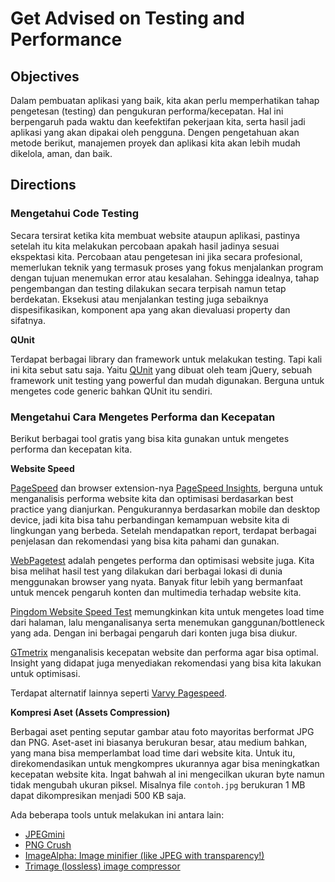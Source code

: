 # Get Advised on Testing and Performance

## Objectives

Dalam pembuatan aplikasi yang baik, kita akan perlu memperhatikan tahap pengetesan (testing) dan pengukuran performa/kecepatan. Hal ini berpengaruh pada waktu dan keefektifan pekerjaan kita, serta hasil jadi aplikasi yang akan dipakai oleh pengguna. Dengen pengetahuan akan metode berikut, manajemen proyek dan aplikasi kita akan lebih mudah dikelola, aman, dan baik.

## Directions

### Mengetahui Code Testing

Secara tersirat ketika kita membuat website ataupun aplikasi, pastinya setelah itu kita melakukan percobaan apakah hasil jadinya sesuai ekspektasi kita. Percobaan atau pengetesan ini jika secara profesional, memerlukan teknik yang termasuk proses yang fokus menjalankan program dengan tujuan menemukan error atau kesalahan. Sehingga idealnya, tahap pengembangan dan testing dilakukan secara terpisah namun tetap berdekatan. Eksekusi atau menjalankan testing juga sebaiknya dispesifikasikan, komponent apa yang akan dievaluasi property dan sifatnya.

**QUnit**

Terdapat berbagai library dan framework untuk melakukan testing. Tapi kali ini kita sebut satu saja. Yaitu [QUnit](https://qunitjs.com) yang dibuat oleh team jQuery, sebuah framework unit testing yang powerful dan mudah digunakan. Berguna untuk mengetes code generic bahkan QUnit itu sendiri.

### Mengetahui Cara Mengetes Performa dan Kecepatan

Berikut berbagai tool gratis yang bisa kita gunakan untuk mengetes performa dan kecepatan kita.

**Website Speed**

[PageSpeed](https://developers.google.com/speed/pagespeed) dan browser extension-nya [PageSpeed Insights](https://chrome.google.com/webstore/detail/pagespeed-insights-with-p/lanlbpjbalfkflkhegagflkgcfklnbnh), berguna untuk menganalisis performa website kita dan optimisasi berdasarkan best practice yang dianjurkan.
Pengukurannya berdasarkan mobile dan desktop device, jadi kita bisa tahu perbandingan kemampuan website kita di lingkungan yang berbeda. Setelah mendapatkan report, terdapat berbagai penjelasan dan rekomendasi yang bisa kita pahami dan gunakan.

[WebPagetest](http://webpagetest.org) adalah pengetes performa dan optimisasi website juga. Kita bisa melihat hasil test yang dilakukan dari berbagai lokasi di dunia menggunakan browser yang nyata. Banyak fitur lebih yang bermanfaat untuk mencek pengaruh konten dan multimedia terhadap website kita.

[Pingdom Website Speed Test](http://tools.pingdom.com/fpt)
memungkinkan kita untuk mengetes load time dari halaman, lalu menganalisanya serta menemukan ganggunan/bottleneck yang ada. Dengan ini berbagai pengaruh dari konten juga bisa diukur.

[GTmetrix](https://gtmetrix.com) menganalisis kecepatan website dan performa agar bisa optimal. Insight yang didapat juga menyediakan rekomendasi yang bisa kita lakukan untuk optimisasi.

Terdapat alternatif lainnya seperti [Varvy Pagespeed](https://varvy.com/pagespeed).

**Kompresi Aset (Assets Compression)**

Berbagai aset penting seputar gambar atau foto mayoritas berformat JPG dan PNG. Aset-aset ini biasanya berukuran besar, atau medium bahkan, yang mana bisa memperlambat load time dari website kita. Untuk itu, direkomendasikan untuk mengkompres ukurannya agar bisa meningkatkan kecepatan website kita. Ingat bahwah al ini mengecilkan ukuran byte namun tidak mengubah ukuran piksel. Misalnya file `contoh.jpg` berukuran 1 MB dapat dikompresikan menjadi 500 KB saja.

Ada beberapa tools untuk melakukan ini antara lain:

- [JPEGmini](http://jpegmini.com)
- [PNG Crush](http://pngcrush.com)
- [ImageAlpha: Image minifier (like JPEG with transparency!)](https://pngmini.com)
- [Trimage (lossless) image compressor](https://trimage.org)
